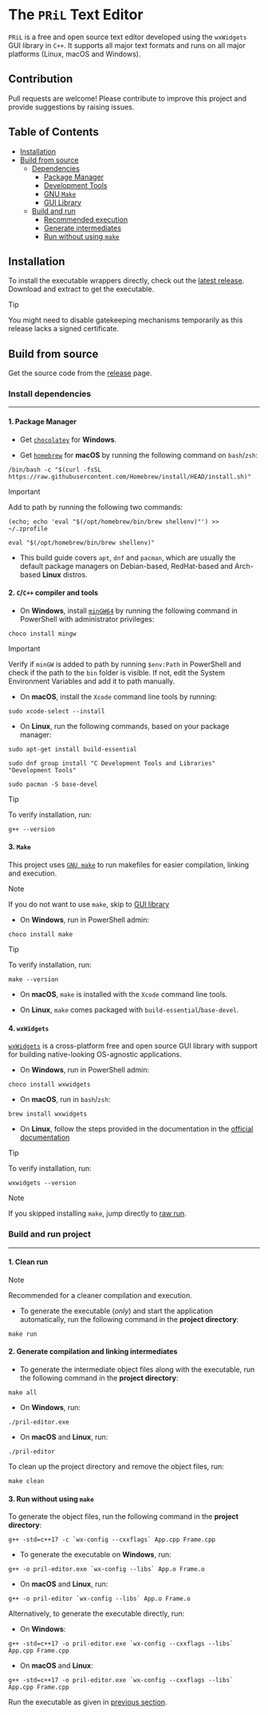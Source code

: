 # The `PRiL` Text Editor

`PRiL` is a free and open source text editor developed using the `wxWidgets` GUI library in `C++`. It supports all major text formats and runs on all major platforms (Linux, macOS and Windows).

## Contribution
Pull requests are welcome! Please contribute to improve this project and provide suggestions by raising issues.

## Table of Contents
* [Installation](#installation)
* [Build from source](#build-from-source)
    - [Dependencies](#install-dependencies)
        - [Package Manager](#1-package-manager)
        - [Development Tools](#2-cc-compiler-and-tools)
        - [GNU `Make`](#3-make)
        - [GUI Library](#4-wxwidgets)
    - [Build and run](#build-and-run-project)
        - [Recommended execution](#1-clean-run)
        - [Generate intermediates](#2-generate-compilation-and-linking-intermediates)
        - [Run without using `make`](#3-run-without-using-make)

## Installation

To install the executable wrappers directly, check out the [latest release](https://github.com/AnishBramha/pril/releases/tag/v1.0.0). Download and extract to get the executable.

> [!TIP]
> You might need to disable gatekeeping mechanisms temporarily as this release lacks a signed certificate.

## Build from source

Get the source code from the [release](https://github.com/AnishBramha/pril/releases/tag/v1.0.0) page.

### Install dependencies
---

#### 1. Package Manager
* Get [`chocolatey`](https://chocolatey.org/) for **Windows**.

* Get [`homebrew`](https://brew.sh/) for **macOS** by running the following command on `bash`/`zsh`:
```
/bin/bash -c "$(curl -fsSL https://raw.githubusercontent.com/Homebrew/install/HEAD/install.sh)"
```

> [!IMPORTANT]
> Add to path by running the following two commands:
```
(echo; echo 'eval "$(/opt/homebrew/bin/brew shellenv)"') >> ~/.zprofile

eval "$(/opt/homebrew/bin/brew shellenv)"
```

* This build guide covers `apt`, `dnf` and `pacman`, which are usually the default package managers on Debian-based, RedHat-based and Arch-based **Linux** distros.

#### 2. `C`/`C++` compiler and tools

* On **Windows**, install [`minGW64`](https://www.mingw-w64.org/) by running the following command in PowerShell with administrator privileges:
```
choco install mingw
```
> [!IMPORTANT]
> Verify if `minGW` is added to path by running `$env:Path` in PowerShell and check if the path to the `bin` folder is visible. If not, edit the System Environment Variables and add it to path manually.

* On **macOS**, install the `Xcode` command line tools by running:
```
sudo xcode-select --install
```

* On **Linux**, run the following commands, based on your package manager:
```
sudo apt-get install build-essential

sudo dnf group install "C Development Tools and Libraries" "Development Tools"

sudo pacman -S base-devel
```

> [!TIP]
> To verify installation, run:
```
g++ --version
```

#### 3. `Make`

This project uses [`GNU make`](https://www.gnu.org/software/make/) to run makefiles for easier compilation, linking and execution.

> [!NOTE]
> If you do not want to use `make`, skip to [GUI library](#4-wxwidgets)

* On **Windows**, run in PowerShell admin:
```
choco install make
```

> [!TIP]
> To verify installation, run:
```
make --version
```

* On **macOS**, `make` is installed with the `Xcode` command line tools.

* On **Linux**, `make` comes packaged with `build-essential`/`base-devel`.

#### 4. `wxWidgets`

[`wxWidgets`](https://wxwidgets.org/) is a cross-platform free and open source GUI library with support for building native-looking OS-agnostic applications.

* On **Windows**, run in PowerShell admin:
```
choco install wxwidgets
```

* On **macOS**, run in `bash`/`zsh`:
```
brew install wxwidgets
```

* On **Linux**, follow the steps provided in the documentation in the [official documentation](https://wiki.wxwidgets.org/Compiling_and_getting_started)

> [!TIP]
> To verify installation, run:
```
wxwidgets --version
```

> [!NOTE]
> If you skipped installing `make`, jump directly to [raw run](#3-run-without-using-make).


### Build and run project
---

#### 1. Clean run

> [!NOTE]
> Recommended for a cleaner compilation and execution.

* To generate the executable (_only_) and start the application automatically, run the following command in the **project directory**:
```
make run
```

#### 2. Generate compilation and linking intermediates


* To generate the intermediate object files along with the executable, run the following command in the **project directory**:
```
make all
```

* On **Windows**, run:
```
./pril-editor.exe
```

* On **macOS** and **Linux**, run:
```
./pril-editor
```

To clean up the project directory and remove the object files, run:
```
make clean
```


#### 3. Run without using `make`

To generate the object files, run the following command in the **project directory**:
```
g++ -std=c++17 -c `wx-config --cxxflags` App.cpp Frame.cpp
```

* To generate the executable on **Windows**, run:
```
g++ -o pril-editor.exe `wx-config --libs` App.o Frame.o
```

* On **macOS** and **Linux**, run:
```
g++ -o pril-editor `wx-config --libs` App.o Frame.o
```

Alternatively, to generate the executable directly, run:
* On **Windows**:
```
g++ -std=c++17 -o pril-editor.exe `wx-config --cxxflags --libs` App.cpp Frame.cpp
```

* On **macOS** and **Linux**:
```
g++ -std=c++17 -o pril-editor.exe `wx-config --cxxflags --libs` App.cpp Frame.cpp
```

Run the executable as given in [previous section](#2-generate-compilation-and-linking-intermediates).
